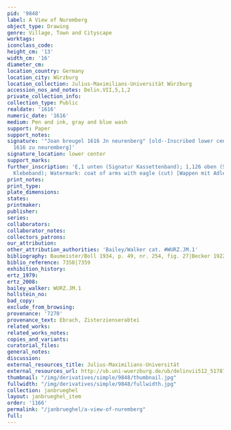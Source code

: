 ```yaml
---
pid: '9848'
label: A View of Nuremberg
object_type: Drawing
genre: Village, Town and Cityscape
worktags:
iconclass_code:
height_cm: '13'
width_cm: '16'
diameter_cm:
location_country: Germany
location_city: Würzburg
location_collection: Julius-Maximilians-Universität Würzburg
accession_nos_and_notes: Delin.VII,5,1,2
private_collection_info:
collection_type: Public
realdate: '1616'
numeric_date: '1616'
medium: Pen and ink, gray and blue wash
support: Paper
support_notes:
signature: '"Joan breugel 1616 Jn neurenberg" [old--Inscribed lower center: Jan breugel
  1616 zu neuremberg]'
signature_location: lower center
support_marks:
further_inscription: 'E,1 unten (Signatur Kassettenband); 1,126 oben (Signatur Ebracher
  Klebeband); Watermark: coat of arms with eagle (cut) [Wappen mit Adler (beschnitten)]'
print_notes:
print_type:
plate_dimensions:
states:
printmaker:
publisher:
series:
collaborators:
collaborator_notes:
collectors_patrons:
our_attribution:
other_attribution_authorities: 'Bailey/Walker cat. #WURZ.JM.1'
bibliography: Baumeister/Boll 1934, p. 49, nr. 254, fig. 27|Becker 1922, nr. 9
biblio_reference: 7358|7359
exhibition_history:
ertz_1979:
ertz_2008:
bailey_walker: WURZ.JM.1
hollstein_no:
bad_copy:
exclude_from_browsing:
provenance: '7270'
provenance_text: Ebrach, Zisterzienserabtei
related_works:
related_works_notes:
copies_and_variants:
curatorial_files:
general_notes:
discussion:
external_resources_title: Julius-Maximilians-Universität
external_resources_url: http://vb.uni-wuerzburg.de/ub/delinvii512_51787571/ueber.html
thumbnail: "/img/derivatives/simple/9848/thumbnail.jpg"
fullwidth: "/img/derivatives/simple/9848/fullwidth.jpg"
collection: janbrueghel
layout: janbrueghel_item
order: '1166'
permalink: "/janbrueghel/a-view-of-nuremberg"
full:
---
```


